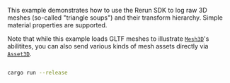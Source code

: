<!--[metadata]
title = "Raw mesh"
thumbnail = "https://static.rerun.io/raw-mesh/7731418dda47e15dbfc0f9a2c32673909071cb40/480w.png"
thumbnail_dimensions = [480, 480]
-->

This example demonstrates how to use the Rerun SDK to log raw 3D meshes (so-called "triangle soups") and their transform hierarchy. Simple material properties are supported.

Note that while this example loads GLTF meshes to illustrate [`Mesh3D`](https://rerun.io/docs/reference/types/archetypes/mesh3d)'s abilitites, you can also send various kinds of mesh assets
directly via [`Asset3D`](https://rerun.io/docs/reference/types/archetypes/asset3d).

<!-- TODO(#1957): How about we load something elseto avoid confusion? -->

<picture>
  <img src="https://static.rerun.io/raw_mesh/d5d008b9f1b53753a86efe2580443a9265070b77/full.png" alt="">
  <source media="(max-width: 480px)" srcset="https://static.rerun.io/raw_mesh/d5d008b9f1b53753a86efe2580443a9265070b77/480w.png">
  <source media="(max-width: 768px)" srcset="https://static.rerun.io/raw_mesh/d5d008b9f1b53753a86efe2580443a9265070b77/768w.png">
  <source media="(max-width: 1024px)" srcset="https://static.rerun.io/raw_mesh/d5d008b9f1b53753a86efe2580443a9265070b77/1024w.png">
  <source media="(max-width: 1200px)" srcset="https://static.rerun.io/raw_mesh/d5d008b9f1b53753a86efe2580443a9265070b77/1200w.png">
</picture>

```bash
cargo run --release
```
